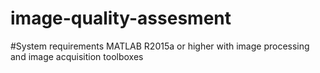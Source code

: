 # image-quality-assesment
#System requirements
MATLAB R2015a or higher with image processing and image acquisition toolboxes
